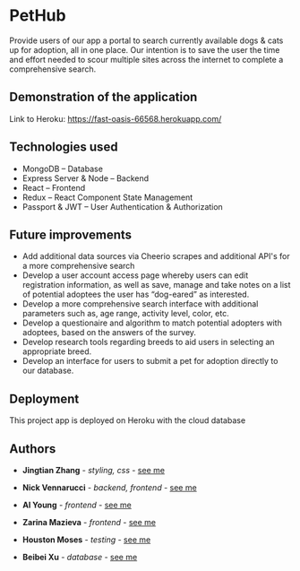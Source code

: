 # PetHub

Provide users of our app a portal to search currently available dogs & cats up for adoption, all in one place.  Our intention is to save the user the time and effort needed to scour multiple sites across the internet to complete a comprehensive search.    

## Demonstration of the application

Link to Heroku: https://fast-oasis-66568.herokuapp.com/

## Technologies used

* MongoDB – Database
* Express Server & Node – Backend
* React – Frontend
* Redux – React Component State Management
* Passport & JWT – User Authentication & Authorization

## Future improvements

 - Add additional data sources via Cheerio scrapes and additional API's for a more         comprehensive search
 - Develop a user account access page whereby users can edit registration information, as well as save, manage and take notes on a list of potential adoptees the user has “dog-eared” as interested.
 - Develop a more comprehensive search interface with additional parameters such as, age range, activity level, color, etc.
 - Develop a questionaire and algorithm to match potential adopters with adoptees, based on the answers of the survey.
 - Develop research tools regarding breeds to aid users in selecting an appropriate breed.
 - Develop an interface for users to submit a pet for adoption directly to our database.

## Deployment

This project app is deployed on Heroku with the cloud database

## Authors

* **Jingtian Zhang** - *styling, css* - [see me](https://github.com/Zhangjt9317)

* **Nick Vennarucci** - *backend, frontend* - [see me](https://github.com/nickvenn)

* **Al Young** - *frontend* - [see me](https://github.com/packleader206)

* **Zarina Mazieva** - *frontend* - [see me](https://github.com/zmazieva78)

* **Houston Moses** - *testing* - [see me](https://github.com/HoustonM2)

* **Beibei Xu** - *database* - [see me](https://github.com/MisuBeibei)

